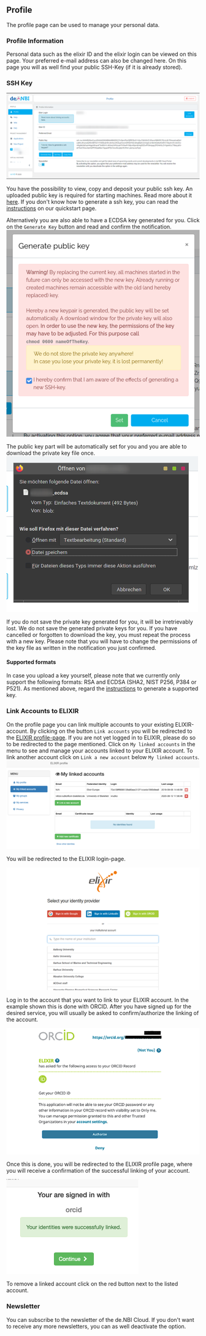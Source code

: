 ## Profile

The profile page can be used to manage your personal data.

### Profile Information

Personal data such as the elixir ID and the elixir login can be viewed on this page.
Your preferred e-mail address can also be changed here. 
On this page you will as well find your public SSH-Key (if it is already stored).


### SSH Key

![setcopypublickey](img/profile_page.png)

You have the possibility to view, copy and deposit your public ssh key. An uploaded public key is required for starting machines. 
Read more about it [here](../simple_vm/new_instance.md#3-grant-access-for-project-members).
If you don't know how to generate a ssh key, you can read the [instructions](../quickstart.md#generate-ssh-keys) on our quickstart page.

Alternatively you are also able to have a ECDSA key generated for you. Click on the `Generate Key` button and read and confirm the notification.  
![setcopypublickey](img/generate_key_notification.png)  

The public key part will be automatically set for you and you are able to download the private key file once.  
![setcopypublickey](img/generate_key_download.png)  

If you do not save the private key generated for you, it will be irretrievably lost. We do not save the generated private keys for you. If you have cancelled or forgotten to download the key, you must repeat the process with a new key.
Please note that you will have to change the permissions of the key file as written in the notification you just confirmed.

#### Supported formats

In case you upload a key yourself, please note that we currently only support the following formats: RSA and ECDSA (SHA2, NIST P256, P384 or P521).
As mentioned above, regard the [instructions](../quickstart.md#generate-ssh-keys) to generate a supported key.

### Link Accounts to ELIXIR

On the profile page you can link multiple accounts to your existing ELIXIR-account.
By clicking on the button `Link accounts` you will be redirected to the [ELIXIR profile-page](https://perun.elixir-czech.cz/fed/profile/#identities "ELIXIR profile"). If you are not yet logged in to ELIXIR, please do so to be redirected to the page mentioned. Click on `My linked accounts` in the menu to see and manage your accounts linked to your ELIXIR account. 
To link another account click on `Link a new account` below `My linked accounts`. 
![accountlinkingpage](img/linked_accounts.png)

You will be redirected to the ELIXIR login-page. 

![elixirlogin](img/elixir_login.png)

Log in to the account that you want to link to your ELIXIR account. In the example shown this is done with ORCID.
After you have signed up for the desired service, you will usually be asked to confirm/authorize the linking of the account.
 
![authorizeorcid](img/authorize_linking.png)

Once this is done, you will be redirected to the ELIXIR profile page, where you will receive a confirmation of the successful linking of your account. 

![confirmlinking](img/success_linking.png)

To remove a linked account click on the red button next to the listed account.

### Newsletter

You can subscribe to the newsletter of the de.NBI Cloud. If you don't want to receive any more newsletters, you can as well deactivate the option.
